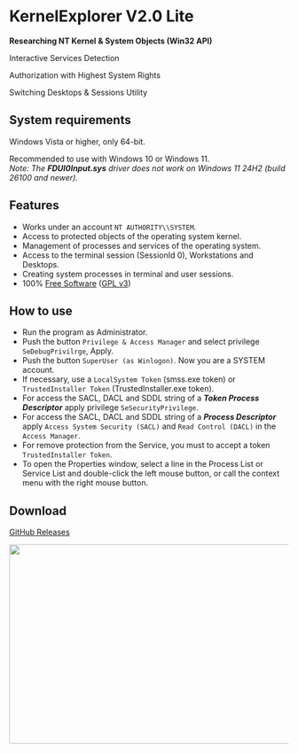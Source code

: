 # KernelExplorer V2.0 Lite

**Researching NT Kernel & System Objects (Win32 API)**

Interactive Services Detection

Authorization with Highest System Rights

Switching Desktops & Sessions Utility

## System requirements

Windows Vista or higher, only 64-bit.

Recommended to use with Windows 10 or Windows 11.  
_Note: The __FDUI0Input.sys__ driver does not work on Windows 11 24H2 (build 26100 and newer)._

## Features

* Works under an account `NT AUTHORITY\\SYSTEM`.
* Access to protected objects of the operating system kernel.
* Management of processes and services of the operating system.
* Access to the terminal session (SessionId 0), Workstations and Desktops.
* Creating system processes in terminal and user sessions.
* 100% [Free Software](https://www.gnu.org/philosophy/free-sw.en.html) ([GPL v3](https://www.gnu.org/licenses/gpl-3.0.en.html))

## How to use
* Run the program as Administrator.
* Push the button `Privilege & Access Manager` and select privilege `SeDebugPrivilrge`, Apply.
* Push the button `SuperUser (as Winlogon)`. Now you are a SYSTEM account.
* If necessary, use a `LocalSystem Token` (smss.exe token) or `TrustedInstaller Token` (TrustedInstaller.exe token).
* For access the SACL, DACL and SDDL string of a ___Token Process Descriptor___ apply privilege `SeSecurityPrivilege`.
* For access the SACL, DACL and SDDL string of a ___Process Descriptor___ apply `Access System Security (SACL)` and `Read Control (DACL)` in the `Access Manager`.
* For remove protection from the Service, you must to accept a token `TrustedInstaller Token`.
* To open the Properties window, select a line in the Process List or Service List and double-click the left mouse button, or call the context menu with the right mouse button.

## Download
[GitHub Releases](https://github.com/LunarResearch/SystemResearch/releases)

<img align="left" src="https://raw.githubusercontent.com/LunarResearch/SystemResearch/main/skin_.png" width="830" height="360">
